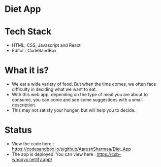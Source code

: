 # Diet App

# Tech Stack 
- HTML, CSS, Javascript and React
- Editor : CodeSandBox

# What it is?
- We eat a wide variety of food. But when the time comes, we often face difficulty in deciding what we want to eat.
- With this web app, depending on the type of meal you are about to consume, you can come and see some suggestions with a small description.
- This may not satisfy your hunger, but will help you to decide.

# Status 
- View the code here : https://codesandbox.io/s/github/AarushSharmaa/Diet_App 
- The app is deployed. You can view here : https://csb-whogvx.netlify.app/



